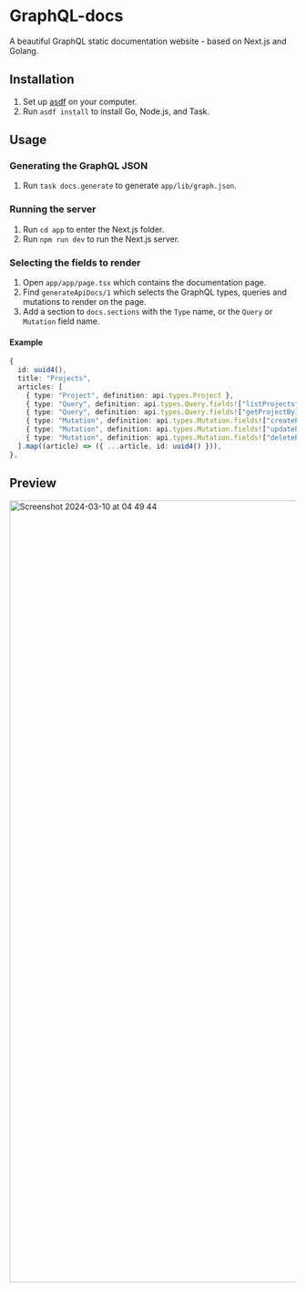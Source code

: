 # GraphQL-docs

A beautiful GraphQL static documentation website - based on Next.js and Golang.

## Installation

1. Set up [asdf](https://asdf-vm.com) on your computer.
2. Run `asdf install` to install Go, Node.js, and Task.

## Usage

### Generating the GraphQL JSON

1. Run `task docs.generate` to generate `app/lib/graph.json`.

### Running the server

1. Run `cd app` to enter the Next.js folder.
2. Run `npm run dev` to run the Next.js server.

### Selecting the fields to render

1. Open `app/app/page.tsx` which contains the documentation page.
2. Find `generateApiDocs/1` which selects the GraphQL types, queries and mutations to render on the page.
3. Add a section to `docs.sections` with the `Type` name, or the `Query` or `Mutation` field name.

#### Example

```typescript
{
  id: uuid4(),
  title: "Projects",
  articles: [
    { type: "Project", definition: api.types.Project },
    { type: "Query", definition: api.types.Query.fields!["listProjects"] },
    { type: "Query", definition: api.types.Query.fields!["getProjectById"] },
    { type: "Mutation", definition: api.types.Mutation.fields!["createProject"] },
    { type: "Mutation", definition: api.types.Mutation.fields!["updateProject"] },
    { type: "Mutation", definition: api.types.Mutation.fields!["deleteProject"] },
  ].map((article) => ({ ...article, id: uuid4() })),
},
```

## Preview

<img width="1371" alt="Screenshot 2024-03-10 at 04 49 44" src="https://github.com/martinthenth/graphql-docs/assets/9060839/5e0af93d-7167-4a99-a8a2-c953ac36eee2">

